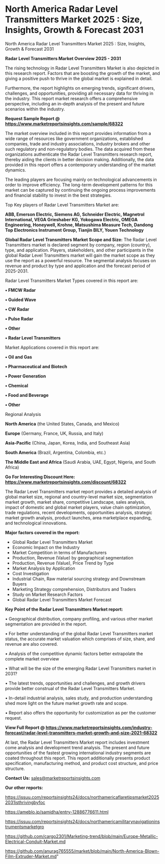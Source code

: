 # North America Radar Level Transmitters Market 2025 : Size, Insights, Growth & Forecast 2031
 North America Radar Level Transmitters Market 2025 : Size, Insights, Growth & Forecast 2031

<Strong> Radar Level Transmitters Market Overview 2025 - 2031</strong>

The rising technology in Radar Level Transmitters Market is also depicted in this research report. Factors that are boosting the growth of the market, and giving a positive push to thrive in the global market is explained in detail.

Furthermore, the report highlights on emerging trends, significant drivers, challenges, and opportunities, providing all necessary data for thriving in the industry. This report market research offers a comprehensive perspective, including an in-depth analysis of the present and future scenarios within the industry.

<strong>Request Sample Report @ <a href=https://www.marketreportsinsights.com/sample/68322>https://www.marketreportsinsights.com/sample/68322</a></strong>

The market overview included in this report provides information from a wide range of resources like government organizations, established companies, trade and industry associations, industry brokers and other such regulatory and non-regulatory bodies. The data acquired from these organizations authenticate the Radar Level Transmitters research report, thereby aiding the clients in better decision making. Additionally, the data provided in this report offers a contemporary understanding of the market dynamics.

The leading players are focusing mainly on technological advancements in order to improve efficiency. The long-term development patterns for this market can be captured by continuing the ongoing process improvements and financial stability to invest in the best strategies.

Top Key players of Radar Level Transmitters Market are:

<strong>ABB, Emerson Electric, Siemens AG, Schneider Electric, Magnetrol International, VEGA Grieshaber KG, Yokogawa Electric, OMEGA Engineering, Honeywell, Krohne, Matsushima Measure Tech, Dandong Top Electronics Instrument Group, Tianjin BILY, Youen Technology</strong>

<strong><b>Global Radar Level Transmitters Market Scope and Size:</b></strong>
The Radar Level Transmitters market is declared segment by company, region (country), type, and application. Players, stakeholders, and other participants in the global Radar Level Transmitters market will gain the market scope as they use the report as a powerful resource. The segmental analysis focuses on revenue and product by type and application and the forecast period of 2025-2031.

Radar Level Transmitters Market Types covered in this report are:

<strong>• FMCW Radar

• Guided Wave

• CW Radar

• Pulse Radar

• Other

• Radar Level Transmitters</strong>

Market Applications covered in this report are:

<strong>• Oil and Gas

• Pharmaceutical and Biotech

• Power Generation

• Chemical

• Food and Beverage

• Other</strong> 

Regional Analysis

<strong>North America</strong> (the United States, Canada, and Mexico)

<strong>Europe</strong> (Germany, France, UK, Russia, and Italy)

<strong>Asia-Pacific</strong> (China, Japan, Korea, India, and Southeast Asia)

<strong>South America</strong> (Brazil, Argentina, Colombia, etc.)

<strong>The Middle East and Africa</strong> (Saudi Arabia, UAE, Egypt, Nigeria, and South Africa)

<strong>Go For Interesting Discount Here: <a href=https://www.marketreportsinsights.com/discount/68322>https://www.marketreportsinsights.com/discount/68322</a></strong>

The Radar Level Transmitters market report provides a detailed analysis of global market size, regional and country-level market size, segmentation market growth, market share, competitive Landscape, sales analysis, impact of domestic and global market players, value chain optimization, trade regulations, recent developments, opportunities analysis, strategic market growth analysis, product launches, area marketplace expanding, and technological innovations.

<strong><b>Major factors covered in the report:</b></strong>
<ul>
  <li>Global Radar Level Transmitters Market </li>
  <li>Economic Impact on the Industry</li>
  <li>Market Competition in terms of Manufacturers</li>
  <li>Production, Revenue (Value) by geographical segmentation</li>
  <li>Production, Revenue (Value), Price Trend by Type</li>
  <li>Market Analysis by Application</li>
  <li>Cost Investigation</li>
  <li>Industrial Chain, Raw material sourcing strategy and Downstream Buyers</li>
  <li>Marketing Strategy comprehension, Distributors and Traders</li>
  <li>Study on Market Research Factors</li>
  <li>Global Radar Level Transmitters Market Forecast</li>
</ul>

<strong><b>Key Point of the Radar Level Transmitters Market report:</b></strong>

• Geographical distribution, company profiling, and various other market segmentation are provided in the report.

• For better understanding of the global Radar Level Transmitters market status, the accurate market valuation which comprises of size, share, and revenue are also covered.

• Analysis of the competitive dynamic factors better extrapolate the complete market overview

• What will be the size of the emerging Radar Level Transmitters market in 2031?

• The latest trends, opportunities and challenges, and growth drivers provide better construal of the Radar Level Transmitters Market.

• In-detail industrial analysis, sales study, and production understanding shed more light on the future market growth rate and scope.

• Report also offers the opportunity for customization as per the customer request.

<strong><b>View Full Report @ <a href=https://www.marketreportsinsights.com/industry-forecast/radar-level-transmitters-market-growth-and-size-2021-68322>https://www.marketreportsinsights.com/industry-forecast/radar-level-transmitters-market-growth-and-size-2021-68322</a></b></strong>


At last, the Radar Level Transmitters Market report includes investment come analysis and development trend analysis. The present and future opportunities of the fastest growing international industry segments are coated throughout this report. This report additionally presents product specification, manufacturing method, and product cost structure, and price structure.

<strong>Contact Us:</strong>
sales@marketreportsinsights.com

<strong>Our other reports:</strong>

<a href=https://issuu.com/reportsinsights24/docs/northamericaflaretipsmarket20252031isthrivingbyfoc>https://issuu.com/reportsinsights24/docs/northamericaflaretipsmarket20252031isthrivingbyfoc</a>

<a href=https://ameblo.jp/samidha/entry-12886776611.html>https://ameblo.jp/samidha/entry-12886776611.html</a>

<a href=https://issuu.com/reportsinsights24/docs/northamericamilitarynavigationinstrumentsmarketgro>https://issuu.com/reportsinsights24/docs/northamericamilitarynavigationinstrumentsmarketgro</a>

<a href=https://github.com/cargo2301/Marketing-trend/blob/main/Europe-Metallic-Electrical-Conduit-Market.md>https://github.com/cargo2301/Marketing-trend/blob/main/Europe-Metallic-Electrical-Conduit-Market.md</a>

<a href=https://github.com/anurag765555/market/blob/main/North-America-Blown-Film-Extruder-Market.md>https://github.com/anurag765555/market/blob/main/North-America-Blown-Film-Extruder-Market.md</a>"

